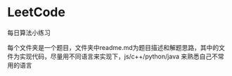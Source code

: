 # LeetCode
每日算法小练习

每个文件夹是一个题目，文件夹中readme.md为题目描述和解题思路，其中的文件为实现代码，尽量用不同语言来实现下，js/c++/python/java 来熟悉自己不常用的语言
